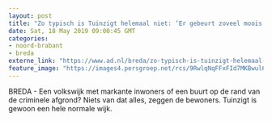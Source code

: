 ```yaml
---
layout: post
title: "Zo typisch is Tuinzigt helemaal niet: ‘Er gebeurt zoveel moois in de wijk’"
date: Sat, 18 May 2019 09:00:45 GMT
categories: 
- noord-brabant 
- breda 
externe_link: "https://www.ad.nl/breda/zo-typisch-is-tuinzigt-helemaal-niet-er-gebeurt-zoveel-moois-in-de-wijk~a5b4eae6/"
feature_image: "https://images4.persgroep.net/rcs/9RwlqNqFFxFId7MKBwul6yel6LA/diocontent/148619515/_fitwidth/400/?appId=21791a8992982cd8da851550a453bd7f&quality=0.7"
---
```


BREDA -  Een volkswijk met markante inwoners of een buurt op de rand van de criminele afgrond? Niets van dat alles, zeggen de bewoners. Tuinzigt is gewoon een hele normale wijk.
